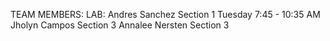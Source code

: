 TEAM MEMBERS:     LAB:
Andres Sanchez    Section 1 Tuesday 7:45 - 10:35 AM
Jholyn Campos     Section 3
Annalee Nersten   Section 3
